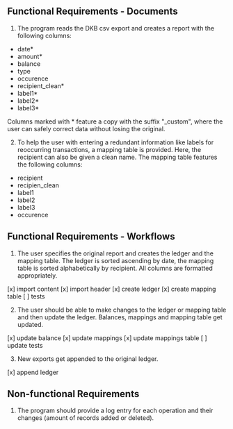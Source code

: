 ## Functional Requirements - Documents

1. The program reads the DKB csv export and creates a report with the following columns:

* date*
* amount*
* balance
* type
* occurence
* recipient_clean*
* label1*
* label2*
* label3*

Columns marked with * feature a copy with the suffix "_custom", where the user can safely correct
data without losing the original.

2. To help the user with entering a redundant information like labels for reoccurring transactions, a mapping table is provided. Here, the recipient can also be given a clean name. The mapping table features the following columns:

* recipient
* recipien_clean
* label1
* label2
* label3
* occurence

## Functional Requirements - Workflows

1. The user specifies the original report and creates the ledger and the mapping table. The ledger is sorted ascending by date, the mapping table is sorted alphabetically by recipient. All columns are formatted appropriately.

[x] import content
[x] import header
[x] create ledger
[x] create mapping table
[ ] tests

2. The user should be able to make changes to the ledger or mapping table and then update the ledger. Balances, mappings and mapping table get updated.

[x] update balance
[x] update mappings
[x] update mappings table
[ ] update tests

3. New exports get appended to the original ledger.

[x] append ledger

## Non-functional Requirements

1. The program should provide a log entry for each operation and their changes (amount of records added or deleted).